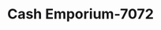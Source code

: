 ---
f_zip-code: 41097
f_state-code: KY
title: Cash Emporium-7072
f_phone: 859-823-1000
f_city-only: Williamstown
f_address: 1218 North Main Street Williamstown
f_location-unique-id: '7072'
slug: cash-emporium-7072
updated-on: '2024-05-30T13:46:58.046Z'
created-on: '2024-05-30T13:36:59.803Z'
published-on: '2024-05-30T13:54:32.469Z'
f_city-state: cms/city/williamstown-ky.md
f_company: cms/company/cash-emporium.md
f_state: cms/state/kentucky.md
layout: '[payday-loan].html'
tags: payday-loan
---